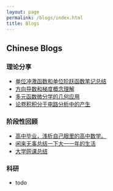 ```yaml
---
layout: page
permalink: /blogs/index.html
title: Blogs
---
```


## Chinese Blogs

### 理论分享
- [单位冲激函数和单位阶跃函数笔记总结](https://zhuanlan.zhihu.com/p/368350900)<br>
- [方向导数和梯度概念理解](https://zhuanlan.zhihu.com/p/363358887)<br>
- [多元函数微分学的几何应用](https://zhuanlan.zhihu.com/p/364335070)<br>
- [论卷积积分于电路分析中的产生](https://zhuanlan.zhihu.com/p/368569705)<br>

### 阶段性回顾
- [高中毕业，浅析自己眼里的高中数学。](https://zhuanlan.zhihu.com/p/195637694)<br>
- [闲来无事总结一下大一一年的生活](https://zhuanlan.zhihu.com/p/405933723)<br>
- [大学网课总结](https://www.zhihu.com/question/474709636/answer/2465569735)<br>

### 科研
- todo

<script src="//cdn1.lncld.net/static/js/3.0.4/av-min.js"></script>
<script src='//unpkg.com/valine/dist/Valine.min.js'></script>
<div id="comment_blog"></div>

<script>
    var valine = new Valine();
    valine.init({
        el:'#comment_blog',
        appId:'wQZ0cGbJkMGHNxrBER4b003l-gzGzoHsz',
        appKey:'bNnjy1X8ZWD3c5bC2OJTNmBW',
        notify:true,
        path: '/post/jekyll-%E6%B7%BB%E5%8A%A0-Valine_blog-%E8%AF%84%E8%AE%BA.html',
        placeholder:'Leave your comments here.'
    })
</script>
